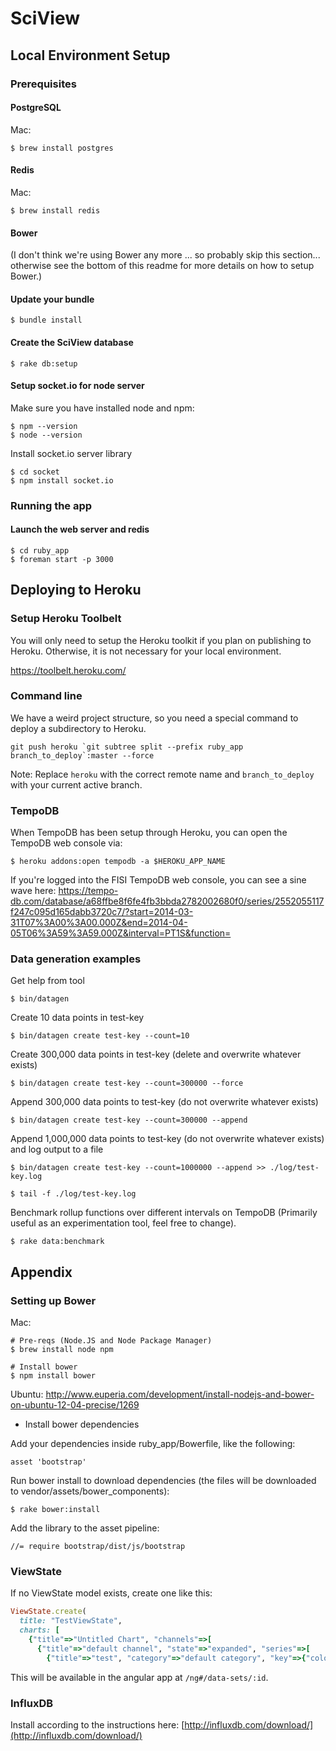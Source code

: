 # SciView

## Local Environment Setup

### Prerequisites

#### PostgreSQL

Mac:

    $ brew install postgres

#### Redis

Mac:

    $ brew install redis

#### Bower
(I don't think we're using Bower any more ... so probably skip this section... otherwise see the bottom of this readme for more details on how to setup Bower.)

#### Update your bundle

    $ bundle install
    
#### Create the SciView database

    $ rake db:setup

#### Setup socket.io for node server

Make sure you have installed node and npm:

    $ npm --version
    $ node --version

Install socket.io server library

    $ cd socket
    $ npm install socket.io

### Running the app

#### Launch the web server and redis

    $ cd ruby_app
    $ foreman start -p 3000

## Deploying to Heroku

### Setup Heroku Toolbelt
You will only need to setup the Heroku toolkit if you plan on publishing to Heroku. Otherwise, it is not necessary for your local environment.

https://toolbelt.heroku.com/

### Command line
We have a weird project structure, so you need a special command to deploy a subdirectory to Heroku.

    git push heroku `git subtree split --prefix ruby_app branch_to_deploy`:master --force

Note: Replace `heroku` with the correct remote name and `branch_to_deploy` with your current active branch.

### TempoDB
When TempoDB has been setup through Heroku, you can open the TempoDB web console via:

    $ heroku addons:open tempodb -a $HEROKU_APP_NAME

If you're logged into the FISI TempoDB web console, you can see a sine wave here:
https://tempo-db.com/database/a68ffbe8f6fe4fb3bbda2782002680f0/series/2552055117f247c095d165dabb3720c7/?start=2014-03-31T07%3A00%3A00.000Z&end=2014-04-05T06%3A59%3A59.000Z&interval=PT1S&function=

### Data generation examples

Get help from tool

    $ bin/datagen

Create 10 data points in test-key

    $ bin/datagen create test-key --count=10

Create 300,000 data points in test-key (delete and overwrite whatever exists)

    $ bin/datagen create test-key --count=300000 --force

Append 300,000 data points to test-key (do not overwrite whatever exists)

    $ bin/datagen create test-key --count=300000 --append

Append 1,000,000 data points to test-key (do not overwrite whatever exists) and log output to a file

    $ bin/datagen create test-key --count=1000000 --append >> ./log/test-key.log

    $ tail -f ./log/test-key.log

Benchmark rollup functions over different intervals on TempoDB (Primarily useful as an experimentation tool, feel free to change).

    $ rake data:benchmark



## Appendix

### Setting up Bower

Mac:
    
    # Pre-reqs (Node.JS and Node Package Manager)
    $ brew install node npm
    
    # Install bower
    $ npm install bower


Ubuntu: 
http://www.euperia.com/development/install-nodejs-and-bower-on-ubuntu-12-04-precise/1269

* Install bower dependencies

Add your dependencies inside ruby_app/Bowerfile, like the following:

    asset 'bootstrap'

Run bower install to download dependencies (the files will be downloaded to vendor/assets/bower_components):

    $ rake bower:install

Add the library to the asset pipeline:

    //= require bootstrap/dist/js/bootstrap
    

### ViewState

If no ViewState model exists, create one like this:

```ruby
ViewState.create(
  title: "TestViewState", 
  charts: [
    {"title"=>"Untitled Chart", "channels"=>[
      {"title"=>"default channel", "state"=>"expanded", "series"=>[
        {"title"=>"test", "category"=>"default category", "key"=>{"color"=>"#1ABC9C", "style"=>"solid"}}]}]}])
```

This will be available in the angular app at `/ng#/data-sets/:id`.

### InfluxDB

Install according to the instructions here: [http://influxdb.com/download/](http://influxdb.com/download/)

